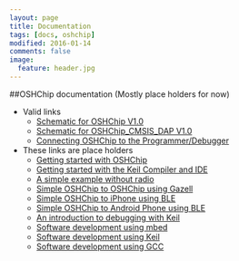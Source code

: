 ```yaml
---
layout: page
title: Documentation
tags: [docs, oshchip]
modified: 2016-01-14
comments: false
image:
  feature: header.jpg
---
```


##OSHChip documentation (Mostly place holders for now)

* Valid links
  * <a href="OSHChip_V1.0___Schematic.PDF" target="_blank">Schematic for OSHChip V1.0</a>
  * <a href="OSHChip_CMSIS-DAP_V1.0___Schematic_Prints.PDF" target="_blank">Schematic for OSHChip_CMSIS_DAP V1.0</a>
  * [Connecting OSHChip to the Programmer/Debugger](OSHChip_Connections.html)
* These links are place holders
  * [Getting started with OSHChip](Sorry_not_yet_written.html)
  * [Getting started with the Keil Compiler and IDE](Sorry_not_yet_written.html)
  * [A simple example without radio](Sorry_not_yet_written.html)
  * [Simple OSHChip to OSHChip using Gazell](Sorry_not_yet_written.html)
  * [Simple OSHChip to iPhone using BLE](Sorry_not_yet_written.html)
  * [Simple OSHChip to Android Phone using BLE](Sorry_not_yet_written.html)
  * [An introduction to debugging with Keil](Sorry_not_yet_written.html)
  * [Software development using mbed](Sorry_not_yet_written.html)
  * [Software development using Keil](Sorry_not_yet_written.html)
  * [Software development using GCC](Sorry_not_yet_written.html)
